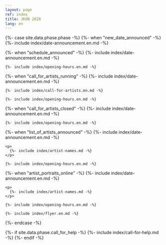 ```yaml
---
layout: page
ref: index
title: JKON 2020
lang: en
---
```



{%- case site.data.phase.phase -%}
  {%- when "new_date_announced" -%}
    {%- include index/date-announcement.en.md -%}

  {%- when "schedule_announced" -%}
    {%- include index/date-announcement.en.md -%}

    {%- include index/opening-hours.en.md -%}

  {%- when "call_for_artists_running" -%}
    {%- include index/date-announcement.en.md -%}
    
    {%- include index/call-for-artists.en.md -%}
    
    {%- include index/opening-hours.en.md -%}

  {%- when "call_for_artists_closed" -%}
    {%- include index/date-announcement.en.md -%}

    {%- include index/opening-hours.en.md -%}

  {%- when "list_of_artists_announced" -%}
    {%- include index/date-announcement.en.md -%}
    
    <p>
      {%- include index/artist-names.md -%}
    </p>

    {%- include index/opening-hours.en.md -%}
    
  {%- when "artist_portraits_online" -%}
    {%- include index/date-announcement.en.md -%}

    <p>
      {%- include index/artist-names.md -%}
    </p>

    {%- include index/opening-hours.en.md -%}

    {%- include index/flyer.en.md -%}

{%- endcase -%}

{%- if site.data.phase.call_for_help -%}
  {%- include index/call-for-help.md -%}
{%- endif -%}
